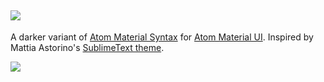 ![](http://i.imgur.com/f58FC9u.png)
---

A darker variant of [Atom Material Syntax](https://github.com/nopphasinara/goldfish-material-syntax) for [Atom Material UI](https://github.com/nopphasinara/goldfish-material-syntax). Inspired by Mattia Astorino's [SublimeText theme](https://github.com/equinusocio/material-theme).

![](http://i.imgur.com/2mxpDcl.png)
